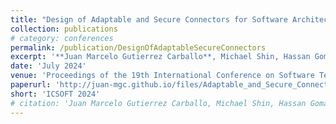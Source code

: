 ```yaml
---
title: "Design of Adaptable and Secure Connectors for Software Architectures"
collection: publications
# category: conferences
permalink: /publication/DesignOfAdaptableSecureConnectors
excerpt: '**Juan Marcelo Gutierrez Carballo**, Michael Shin, Hassan Gomaa'
date: 'July 2024'
venue: 'Proceedings of the 19th International Conference on Software Technologies'
paperurl: 'http://juan-mgc.github.io/files/Adaptable_and_Secure_Connectors_for_Software_Architectures.pdf'
short: 'ICSOFT 2024'
# citation: 'Juan Marcelo Gutierrez Carballo, Michael Shin, Hassan Gomaa'
---
```

